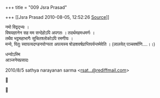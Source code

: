 +++
title = "009 Jsra Prasad"

+++
[[Jsra Prasad	2010-08-05, 12:52:26 [Source](https://groups.google.com/g/bvparishat/c/HrzWWGVWESk)]]



नमो विद्वद्भ्यः ।  
विषयज्ञानेन सह मम सन्देहोऽपि अपगतः । तदर्थमहमधमर्णः ।  
तथैव भट्टमहाभागैः सूचितश्लोकोऽपि रमणीयः ।  
मन्ये, पितुः स्वापत्यदण्डनयोग्यता अपत्यस्य षोडशवर्षप्राप्तिपर्यन्तमेवेति । (लालयेत् पञ्चवर्षाणि....।।)

  
  
धन्योऽस्मि  
आञ्जनेयप्रसादः  
  

2010/8/5 sathya narayanan sarma \<[rsat...@rediffmail.com]()\>





